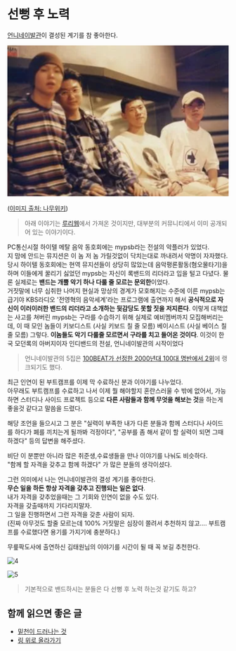 # 선뻥 후 노력

[언니네이발관](https://namu.wiki/w/%EC%96%B8%EB%8B%88%EB%84%A4%EC%9D%B4%EB%B0%9C%EA%B4%80)이 결성된 계기를 참 좋아한다.

![1](./images/1.png)

([이미지 출처: 나무위키](https://namu.wiki/w/%EC%96%B8%EB%8B%88%EB%84%A4%EC%9D%B4%EB%B0%9C%EA%B4%80))

> 아래 이야기는 [루리웹](https://bbs.ruliweb.com/community/board/300779/read/45134336?)에서 가져온 것이지만, 대부분의 커뮤니티에서 이미 공개되어 있는 이야기이다.

PC통신시절 하이텔 메탈 음악 동호회에는 mypsb라는 전설의 악플러가 있었다.  
지 맘에 안드는 뮤지션은 이 놈 저 놈 가릴것없이 닥치는대로 까내려서 악명이 자자했다.
당시 하이텔 동호회에는 현역 뮤지션들이 상당히 많았는데 음악평론활동(혐오물타기)을 하며 이들에게 꿀리기 싫었던 mypsb는 자신이 록밴드의 리더라고 입을 털고 다녔다.
물론 실제로는 **밴드는 개뿔 악기 하나 다룰 줄 모르는 문외한**이었다.  
거짓말에 너무 심취한 나머지 현실과 망상의 경계가 모호해지는 수준에 이른 mypsb는 급기야 KBS라디오 '전영혁의 음악세계'라는 프로그램에 출연까지 해서 **공식적으로 자신이 이러이러한 밴드의 리더라고 소개하는 뒷감당도 못할 짓을 저지른다**.
이렇게 대책없는 사고를 쳐버린 mypsb는 구라를 수습하기 위해 실제로 예비멤버까지 모집해버리는데, 이 때 모인 놈들이
키보디스트 (사실 키보드 칠 줄 모름)
베이시스트 (사실 베이스 칠 줄 모름)
그렇다. **이놈들도 악기 다룰줄 모르면서 구라를 치고 들어온 것이다**.
이것이 한국 모던록의 아버지이자 인디밴드의 전설, 언니네이발관의 시작이었다

> 언니네이발관의 5집은 [100BEAT가 선정한 2000년대 100대 명반에서 2위](https://namu.wiki/w/100BEAT%20%EC%84%A0%EC%A0%95%20%EB%B2%A0%EC%8A%A4%ED%8A%B8%20%EC%95%A8%EB%B2%94%20100)에 랭크되기도 했다.

최근 인연이 된 부트캠프를 이제 막 수료하신 분과 이야기를 나누었다.  
아무래도 부트캠프를 수료하고 나서 이제 뭘 해야할지 혼란스러울 수 밖에 없어서, 가능하면 스터디나 사이드 프로젝트 등으로 **다른 사람들과 함께 무엇을 해보는 것**을 하는게 좋을것 같다고 말씀을 드렸다.  
  
해당 조언을 들으시고 그 분은 "실력이 부족한 내가 다른 분들과 함께 스터디나 사이드를 하다가 폐를 끼치는게 될까봐 걱정이다", "공부를 좀 해서 같이 할 실력이 되면 그때 하겠다" 등의 답변을 해주셨다.  
  
비단 이 분뿐만 아니라 많은 취준생,수료생들을 만나 이야기를 나눠도 비슷하다.  
"함께 할 자격을 갖추고 함께 하겠다" 가 많은 분들의 생각이셨다.  
  
그런 의미에서 나는 언니네이발관의 결성 계기를 좋아한다.  
**무슨 일을 하든 항상 자격을 갖추고 진행되는 일은 없다**.  
내가 자격을 갖추었을때는 그 기회와 인연이 없을 수도 있다.  
자격을 갖출때까지 기다리지말자.  
그 일을 진행하면서 그런 자격을 갖춘 사람이 되자.    
(진짜 아무것도 할줄 모르는데 100% 거짓말은 심장이 쫄려서 추천하지 않고.... 부트캠프를 수료했다면 용기를 가지기에 충분하다.)  
  
무릎팍도사에 출연하신 김태원님의 이야기를 시간이 될 때 꼭 보길 추천한다.

![4](./images/4.png)

![5](./images/5.png)

> 기본적으로 밴드하시는 분들은 다 선뻥 후 노력 하는것 같기도 하고?
## 함께 읽으면 좋은 글

- [밑천이 드러나는 것](https://jojoldu.tistory.com/397)
- [링 위로 올라가기](https://jojoldu.tistory.com/684)
